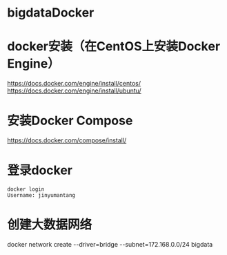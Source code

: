 # bigdataDocker
# docker安装（在CentOS上安装Docker Engine）
https://docs.docker.com/engine/install/centos/
https://docs.docker.com/engine/install/ubuntu/
# 安装Docker Compose
https://docs.docker.com/compose/install/
# 登录docker
```
docker login
Username: jinyumantang
```
# 创建大数据网络
docker network create --driver=bridge --subnet=172.168.0.0/24 bigdata